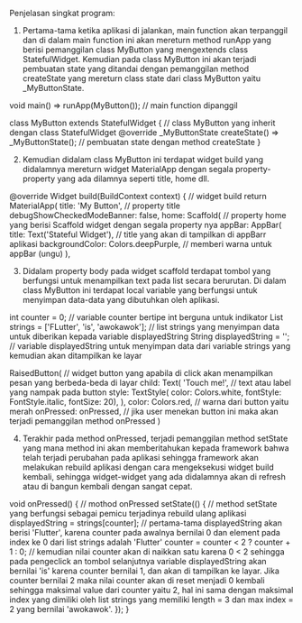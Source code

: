 Penjelasan singkat program:

1. Pertama-tama ketika aplikasi di jalankan, main function akan terpanggil dan di dalam main function ini akan mereturn method runApp yang berisi pemanggilan class MyButton yang mengextends class StatefulWidget. Kemudian pada class MyButton ini akan terjadi pembuatan state yang ditandai dengan pemanggilan method createState yang mereturn class state dari class MyButton yaitu _MyButtonState.

void main() => runApp(MyButton()); // main function dipanggil

class MyButton extends StatefulWidget { // class MyButton yang inherit dengan class StatefulWidget
  @override
  _MyButtonState createState() => _MyButtonState(); // pembuatan state dengan method createState
}

2. Kemudian didalam class MyButton ini terdapat widget build yang didalamnya mereturn widget MaterialApp dengan segala property-property yang ada dilamnya seperti title, home dll.

@override
  Widget build(BuildContext context) { // widget build
    return MaterialApp(
      title: 'My Button', // property title
      debugShowCheckedModeBanner: false,
      home: Scaffold( // property home yang berisi Scaffold widget dengan segala property nya
        appBar: AppBar(
          title: Text('Stateful Widget'), // title yang akan di tampilkan di appBarr aplikasi
          backgroundColor: Colors.deepPurple, // memberi warna untuk appBar (ungu)
        ),

3. Didalam property body pada widget scaffold terdapat tombol yang berfungsi untuk menampilkan text pada list secara berurutan. Di dalam class MyButton ini terdapat local variable yang berfungsi untuk menyimpan data-data yang dibutuhkan oleh aplikasi.

int counter = 0; // variable counter bertipe int berguna untuk indikator 
List<String> strings = ['FLutter', 'is', 'awokawok']; // list strings yang menyimpan data untuk diberikan kepada variable displayedString
String displayedString = ''; // variable displayedString untuk menyimpan data dari variable strings yang kemudian akan ditampilkan ke layar

RaisedButton( // widget button yang apabila di click akan menampilkan pesan yang berbeda-beda di layar
    child: Text(
    'Touch me!', // text atau label yang nampak pada button
    style: TextStyle(
        color: Colors.white,
        fontStyle: FontStyle.italic,
        fontSize: 20),
    ),
    color: Colors.red, // warna dari button yaitu merah
    onPressed: onPressed, // jika user menekan button ini maka akan terjadi pemanggilan method onPressed
)

4. Terakhir pada method onPressed, terjadi pemanggilan method setState yang mana method ini akan memberitahukan kepada framework bahwa telah terjadi perubahan pada aplikasi sehingga framework akan melakukan rebuild aplikasi dengan cara mengeksekusi widget build kembali, sehingga widget-widget yang ada didalamnya akan di refresh atau di bangun kembali dengan sangat cepat.

void onPressed() { // mothod onPressed
    setState(() { // method setState yang berfungsi sebagai pemicu terjadinya rebuild ulang aplikasi
      displayedString = strings[counter]; // pertama-tama displayedString akan berisi 'Flutter', karena counter pada awalnya bernilai 0 dan element pada index ke 0 dari list strings adalah 'Flutter'
      counter = counter < 2 ? counter + 1 : 0; // kemudian nilai counter akan di naikkan satu karena 0 < 2 sehingga pada pengeclick an tombol selanjutnya variable displayedString akan bernilai 'is' karena counter bernilai 1, dan akan di tampilkan ke layar. Jika counter bernilai 2 maka nilai counter akan di reset menjadi 0 kembali sehingga maksimal value dari counter yaitu 2, hal ini sama dengan maksimal index yang dimiliki oleh list strings yang memiliki length = 3 dan max index = 2 yang bernilai 'awokawok'.
    });
  }